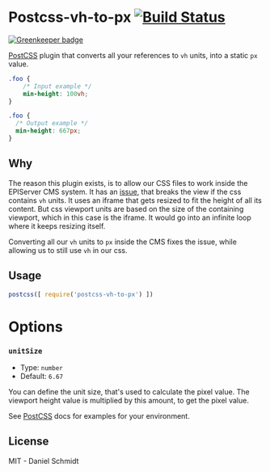 # Postcss-vh-to-px [![Build Status](https://travis-ci.org/thebuilder/postcss-vh-to-px.svg?branch=master)](https://travis-ci.org/thebuilder/postcss-vh-to-px)

[![Greenkeeper badge](https://badges.greenkeeper.io/thebuilder/postcss-vh-to-px.svg)](https://greenkeeper.io/)

[PostCSS] plugin that converts all your references to `vh` units, into a static `px` value.

[PostCSS]: https://github.com/postcss/postcss
[ci-img]:  https://travis-ci.org/postcss-vh-to-px.svg
[ci]:      https://travis-ci.org/postcss-vh-to-px

```css
.foo {
    /* Input example */
    min-height: 100vh;
}
```

```css
.foo {
  /* Output example */
  min-height: 667px;
}
```

## Why

The reason this plugin exists, is to allow our CSS files to work inside the EPIServer CMS system. It has an [issue](http://world.episerver.com/support/Bug-list/Bug/?bugId=CMS-1503), that breaks the view if the css contains `vh` units.
It uses an iframe that gets resized to fit the height of all its content. But css viewport units are based on the size of the containing viewport, which in this case is the iframe. It would go into an infinite loop where it keeps resizing itself.

Converting all our `vh` units to `px` inside the CMS fixes the issue, while allowing us to still use `vh` in our css.


## Usage

```js
postcss([ require('postcss-vh-to-px') ])
```

# Options

### `unitSize`

- Type: `number`
- Default: `6.67`

You can define the unit size, that's used to calculate the pixel value.
The viewport height value is multiplied by this amount, to get the pixel value.


See [PostCSS] docs for examples for your environment.

## License

MIT - Daniel Schmidt
